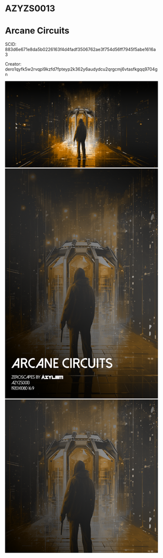 # AZYZS0013

# Arcane Circuits

SCID: 883d6e671e8da5b0226163f4d4fadf3506762ae3f754d56ff7945f5abe1616a3

Creator: dero1qyfk5w2rvqpl9kzfd7fpteyp2k362y6audydcu2qrgcmj6vtasfkgqq9704gn

![NFA Image](https://github.com/Azylem/Zeroscapes/blob/main/AZYZS0013/AZYZS0013.png?raw=true)
![Cover Art](https://github.com/Azylem/Zeroscapes/blob/main/AZYZS0013/AZYZS0013-CA.png?raw=true)
![Icon](https://github.com/Azylem/Zeroscapes/blob/main/AZYZS0013/AZYZS0013-IC.png?raw=true)
